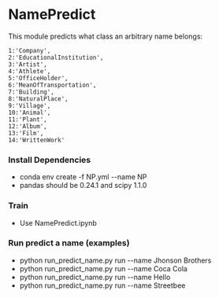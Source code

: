 # NamePredict
 This module predicts what class an arbitrary name belongs: 
```
1:'Company',
2:'EducationalInstitution',
3:'Artist',
4:'Athlete',
5:'OfficeHolder',
6:'MeanOfTransportation',
7:'Building',
8:'NaturalPlace',
9:'Village',
10:'Animal',
11:'Plant',
12:'Album',
13:'Film',
14:'WrittenWork'
```

### Install Dependencies
- conda env create -f NP.yml --name NP
- pandas should be 0.24.1 and scipy 1.1.0 

### Train
- Use NamePredict.ipynb

### Run predict a name (examples)
- python run_predict_name.py run --name Jhonson Brothers 
- python run_predict_name.py run --name Coca Cola
- python run_predict_name.py run --name Hello
- python run_predict_name.py run --name Streetbee

